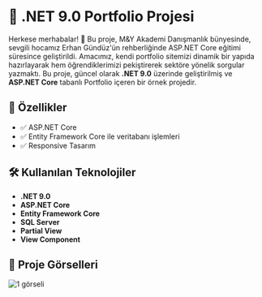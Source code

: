 # 🚀 .NET 9.0 Portfolio Projesi

Herkese merhabalar! 👋 Bu proje, M&Y Akademi Danışmanlık bünyesinde, sevgili hocamız Erhan Gündüz'ün rehberliğinde ASP.NET Core eğitimi süresince geliştirildi. Amacımız, kendi portfolio sitemizi dinamik bir yapıda hazırlayarak hem öğrendiklerimizi pekiştirerek sektöre yönelik sorgular yazmaktı.
Bu proje, güncel olarak **.NET 9.0** üzerinde geliştirilmiş ve **ASP.NET Core** tabanlı Portfolio içeren bir örnek projedir.

## 📌 Özellikler

- ✅ ASP.NET Core
- ✅ Entity Framework Core ile veritabanı işlemleri
- ✅ Responsive Tasarım

## 🛠 Kullanılan Teknolojiler

- **.NET 9.0**
- **ASP.NET Core**
- **Entity Framework Core**
- **SQL Server**
- **Partial View**
- **View Component**

## 📸 Proje Görselleri
![1 görseli](https://raw.githubusercontent.com/ycelbeyli/MyAcademyPortfolio/master/1.png)

